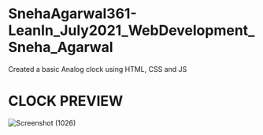 # SnehaAgarwal361-LeanIn_July2021_WebDevelopment_Sneha_Agarwal
Created a basic Analog clock using HTML, CSS and JS
# CLOCK PREVIEW

![Screenshot (1026)](https://user-images.githubusercontent.com/73896596/125996456-cfc9561e-872d-42de-be69-7f7eabd0de15.png)
